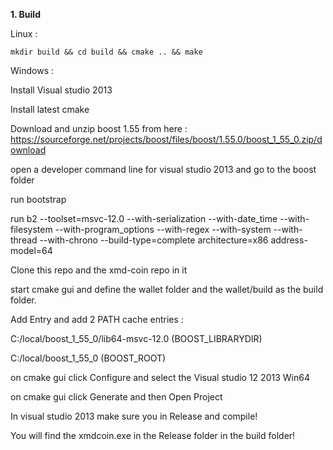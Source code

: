
**1. Build**

Linux : 
```
mkdir build && cd build && cmake .. && make
```


Windows :

Install Visual studio 2013

Install latest cmake

Download and unzip boost 1.55 from here : https://sourceforge.net/projects/boost/files/boost/1.55.0/boost_1_55_0.zip/download

open a developer command line for visual studio 2013 and go to the boost folder

run bootstrap

run b2 --toolset=msvc-12.0 --with-serialization --with-date_time --with-filesystem --with-program_options --with-regex --with-system --with-thread --with-chrono  --build-type=complete architecture=x86 address-model=64

Clone this repo and the xmd-coin repo in it

start cmake gui and define the wallet folder and the wallet/build as the build folder.

Add Entry and add 2 PATH cache entries :

C:/local/boost_1_55_0/lib64-msvc-12.0 (BOOST_LIBRARYDIR)

C:/local/boost_1_55_0 (BOOST_ROOT)


on cmake gui click Configure and select the Visual studio 12 2013 Win64

on cmake gui click Generate and then Open Project

In visual studio 2013 make sure you in Release and compile!

You will find the xmdcoin.exe in the Release folder in the build folder!

